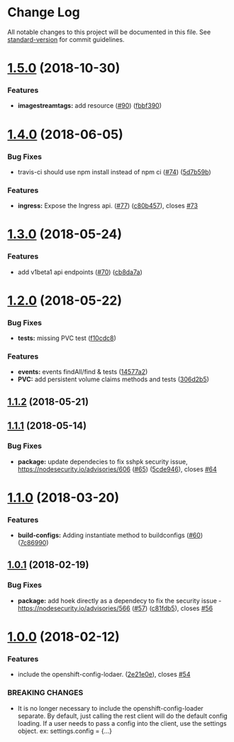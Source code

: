 # Change Log

All notable changes to this project will be documented in this file. See [standard-version](https://github.com/conventional-changelog/standard-version) for commit guidelines.

<a name="1.5.0"></a>
# [1.5.0](https://github.com/bucharest-gold/openshift-rest-client/compare/v1.4.0...v1.5.0) (2018-10-30)


### Features

* **imagestreamtags:** add resource ([#90](https://github.com/bucharest-gold/openshift-rest-client/issues/90)) ([fbbf390](https://github.com/bucharest-gold/openshift-rest-client/commit/fbbf390))



<a name="1.4.0"></a>
# [1.4.0](https://github.com/bucharest-gold/openshift-rest-client/compare/v1.3.0...v1.4.0) (2018-06-05)


### Bug Fixes

* travis-ci should use npm install instead of npm ci ([#74](https://github.com/bucharest-gold/openshift-rest-client/issues/74)) ([5d7b59b](https://github.com/bucharest-gold/openshift-rest-client/commit/5d7b59b))


### Features

* **ingress:** Expose the Ingress api. ([#77](https://github.com/bucharest-gold/openshift-rest-client/issues/77)) ([c80b457](https://github.com/bucharest-gold/openshift-rest-client/commit/c80b457)), closes [#73](https://github.com/bucharest-gold/openshift-rest-client/issues/73)



<a name="1.3.0"></a>
# [1.3.0](https://github.com/bucharest-gold/openshift-rest-client/compare/v1.2.0...v1.3.0) (2018-05-24)


### Features

* add v1beta1 api endpoints ([#70](https://github.com/bucharest-gold/openshift-rest-client/issues/70)) ([cb8da7a](https://github.com/bucharest-gold/openshift-rest-client/commit/cb8da7a))



<a name="1.2.0"></a>
# [1.2.0](https://github.com/bucharest-gold/openshift-rest-client/compare/v1.1.2...v1.2.0) (2018-05-22)


### Bug Fixes

* **tests:** missing PVC test ([f10cdc8](https://github.com/bucharest-gold/openshift-rest-client/commit/f10cdc8))


### Features

* **events:** events findAll/find & tests ([14577a2](https://github.com/bucharest-gold/openshift-rest-client/commit/14577a2))
* **PVC:** add persistent volume claims methods and tests ([306d2b5](https://github.com/bucharest-gold/openshift-rest-client/commit/306d2b5))



<a name="1.1.2"></a>
## [1.1.2](https://github.com/bucharest-gold/openshift-rest-client/compare/v1.1.1...v1.1.2) (2018-05-21)



<a name="1.1.1"></a>
## [1.1.1](https://github.com/bucharest-gold/openshift-rest-client/compare/v1.1.0...v1.1.1) (2018-05-14)


### Bug Fixes

* **package:** update dependecies to fix sshpk security issue, https://nodesecurity.io/advisories/606 ([#65](https://github.com/bucharest-gold/openshift-rest-client/issues/65)) ([5cde946](https://github.com/bucharest-gold/openshift-rest-client/commit/5cde946)), closes [#64](https://github.com/bucharest-gold/openshift-rest-client/issues/64)



<a name="1.1.0"></a>
# [1.1.0](https://github.com/bucharest-gold/openshift-rest-client/compare/v1.0.1...v1.1.0) (2018-03-20)


### Features

* **build-configs:** Adding instantiate method to buildconfigs ([#60](https://github.com/bucharest-gold/openshift-rest-client/issues/60)) ([7c86990](https://github.com/bucharest-gold/openshift-rest-client/commit/7c86990))



<a name="1.0.1"></a>
## [1.0.1](https://github.com/bucharest-gold/openshift-rest-client/compare/v1.0.0...v1.0.1) (2018-02-19)


### Bug Fixes

* **package:** add hoek directly as a dependecy to fix the security issue - https://nodesecurity.io/advisories/566 ([#57](https://github.com/bucharest-gold/openshift-rest-client/issues/57)) ([c81fdb5](https://github.com/bucharest-gold/openshift-rest-client/commit/c81fdb5)), closes [#56](https://github.com/bucharest-gold/openshift-rest-client/issues/56)



<a name="1.0.0"></a>
# [1.0.0](https://github.com/bucharest-gold/openshift-rest-client/compare/v0.11.0...v1.0.0) (2018-02-12)


### Features

* include the openshift-config-lodaer. ([2e21e0e](https://github.com/bucharest-gold/openshift-rest-client/commit/2e21e0e)), closes [#54](https://github.com/bucharest-gold/openshift-rest-client/issues/54)


### BREAKING CHANGES

* It is no longer necessary to include the openshift-config-loader separate.  By default, just calling the rest client will do the default config loading.
If a user needs to pass a config into the client, use the settings object.  ex:  settings.config = {...}
